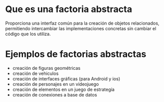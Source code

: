 # Que es una factoria abstracta

Proporciona una interfaz común para la creación de objetos relacionados, permitiendo intercambiar las implementaciones concretas sin cambiar el código que los utiliza.

# Ejemplos de factorias abstractas

- creación de figuras geométricas
- creación de vehiculos
- creación de interfaces gráficas (para Android y ios)
- creación de personajes en un videojuego
- creación de elementos en un juego de estrategía
- creación de conexiones a base de datos
